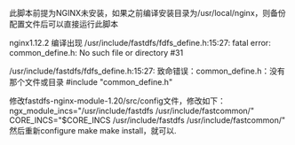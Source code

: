 此脚本前提为NGINX未安装，如果之前编译安装目录为/usr/local/nginx，则备份配置文件后可以直接运行此脚本


nginx1.12.2 编译出现 /usr/include/fastdfs/fdfs_define.h:15:27: fatal error: common_define.h: No such file or directory #31

/usr/include/fastdfs/fdfs_define.h:15:27: 致命错误：common_define.h：没有那个文件或目录
 #include "common_define.h"


修改fastdfs-nginx-module-1.20/src/config文件，修改如下：
ngx_module_incs="/usr/include/fastdfs /usr/include/fastcommon/"
CORE_INCS="$CORE_INCS /usr/include/fastdfs /usr/include/fastcommon/"
然后重新configure make make install，就可以.

